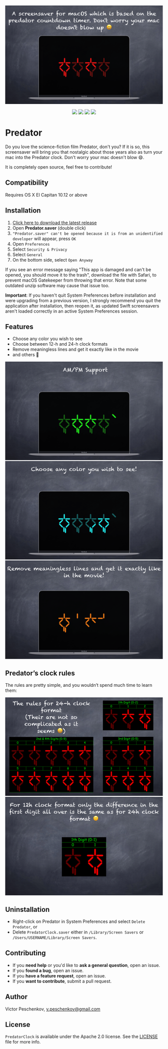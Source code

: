 ![Predator Screensaver](assets/predator-preview-1.png)
<p align="center">
  <img src="https://img.shields.io/badge/platform-osx-brightgreen.svg"/>
  <img src="https://img.shields.io/github/release/vpeschenkov/Predator.svg"/>
  <img src="https://img.shields.io/github/release-date/vpeschenkov/Predator.svg"/>
  <img src="https://img.shields.io/github/downloads/vpeschenkov/Predator/total.svg"/>
</p>

# Predator

Do you love the science-fiction film Predator, don't you? If it is so, this screensaver will bring you that nostalgic about those years also as turn your mac into the Predator clock. Don't worry your mac doesn't blow 😄.

It is completely open source, feel free to contribute!

## Compatibility

Requires OS X El Capitan 10.12 or above

## Installation

1. [Click here to download the latest release](https://github.com/vpeschenkov/Predator/releases/download/1.0.6/Predator.saver.zip)
2. Open **Predator.saver** (double click)
3. `"Predator.saver" can't be opened because it is from an unidentified developer` will appear, press `OK`
4. Open `Preferences`
5. Select `Security & Privacy`
6. Select `General`
7. On the bottom side, select `Open Anyway`

If you see an error message saying "This app is damaged and can't be opened, you should move it to the trash", download the file with Safari, to prevent macOS Gatekeeper from throwing that error. Note that some outdated unzip software may cause that issue too.

**Important**: If you haven't quit System Preferences before installation and were upgrading from a previous version, I strongly recommend you quit the application after installation, then reopen it, as updated Swift screensavers aren't loaded correctly in an active System Preferences session.

## Features

- Choose any color you wish to see
- Choose between 12-h and 24-h clock formats
- Remove meaningless lines and get it exactly like in the movie
- and others 🙂
  
![Predator - AM/PM Support](assets/predator-preview-2.png)
![Predator - Choose any color you wish to see!](assets/predator-preview-3.png)
![Predator - Remove meaningless lines and get it exactly like in the movie!](assets/predator-preview-4.png)

## Predator’s clock rules

The rules are pretty simple, and you wouldn’t spend much time to learn them:

![Predator Screensaver](assets/predator-preview-5.png)
![Predator Screensaver](assets/predator-preview-6.png)

## Uninstallation 

- Right-click on Predator in System Preferences and select `Delete Predator`, or
- Delete `PredatorClock.saver` either in `/Library/Screen Savers` or `/Users/USERNAME/Library/Screen Savers`.

## Contributing

- If you **need help** or you'd like to **ask a general question**, open an issue.
- If you **found a bug**, open an issue.
- If you **have a feature request**, open an issue.
- If you **want to contribute**, submit a pull request.

## Author

Victor Peschenkov, v.peschenkov@gmail.com

## License

`PredatorClock` is available under the Apache 2.0 license. See the [LICENSE](LICENSE) file for more info.
